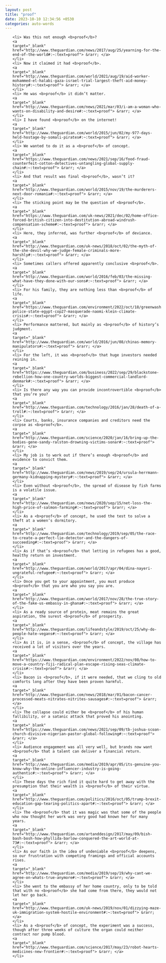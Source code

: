 ```yaml
---
layout: post
title: "proof"
date: 2023-10-10 12:34:56 +0530
categories: auto-words
---
```

<ol>

    <li> Was this not enough <b>proof</b>?
    <a 
    target="_blank" 
    href="http://www.theguardian.com/news/2017/aug/25/yearning-for-the-end-of-the-world#:~:text=proof"> &rarr; </a>
    </li>
    <li> Now it claimed it had <b>proof</b>.
    <a 
    target="_blank" 
    href="http://www.theguardian.com/world/2021/aug/19/aid-worker-mohammed-el-halabi-gaza-israel-trial-largest-theft-aid-money-history#:~:text=proof"> &rarr; </a>
    </li>
    <li> He was <b>proof</b> it didn’t matter.
    <a 
    target="_blank" 
    href="http://www.theguardian.com/news/2021/mar/03/i-am-a-woman-who-wants-on-disability-and-desire#:~:text=proof"> &rarr; </a>
    </li>
    <li> I have found <b>proof</b> on the internet!
    <a 
    target="_blank" 
    href="http://www.theguardian.com/world/2015/jun/02/my-977-days-held-hostage-by-somali-pirates#:~:text=proof"> &rarr; </a>
    </li>
    <li> We wanted to do it as a <b>proof</b> of concept.
    <a 
    target="_blank" 
    href="https://www.theguardian.com/news/2021/sep/16/food-fraud-counterfeit-cotton-detectives-untangling-global-supply-chain#:~:text=proof"> &rarr; </a>
    </li>
    <li> And that result was final <b>proof</b>, wasn’t it?
    <a 
    target="_blank" 
    href="http://www.theguardian.com/world/2015/nov/19/the-murderers-next-door-romania#:~:text=proof"> &rarr; </a>
    </li>
    <li> The sticking point may be the question of <b>proof</b>.
    <a 
    target="_blank" 
    href="https://www.theguardian.com/uk-news/2021/dec/02/home-office-forced-british-citizen-into-destitution-abroad-windrush-compensation-scheme#:~:text=proof"> &rarr; </a>
    </li>
    <li> Here, they inferred, was further <b>proof</b> of deviance.
    <a 
    target="_blank" 
    href="http://www.theguardian.com/uk-news/2018/oct/02/the-myth-of-the-she-devil-why-we-judge-female-criminals-more-harshly#:~:text=proof"> &rarr; </a>
    </li>
    <li> Sometimes callers offered apparently conclusive <b>proof</b>.
    <a 
    target="_blank" 
    href="http://www.theguardian.com/world/2016/feb/03/the-missing-what-have-they-done-with-our-sons#:~:text=proof"> &rarr; </a>
    </li>
    <li> For his family, they are nothing less than <b>proof</b> of life.
    <a 
    target="_blank" 
    href="https://www.theguardian.com/environment/2022/oct/18/greenwashing-police-state-egypt-cop27-masquerade-naomi-klein-climate-crisis#:~:text=proof"> &rarr; </a>
    </li>
    <li> Performance mattered, but mainly as <b>proof</b> of history’s judgment.
    <a 
    target="_blank" 
    href="http://www.theguardian.com/world/2016/jun/08/chinas-memory-manipulators#:~:text=proof"> &rarr; </a>
    </li>
    <li> For the left, it was <b>proof</b> that huge investors needed reining in.
    <a 
    target="_blank" 
    href="https://www.theguardian.com/business/2022/sep/29/blackstone-rebellion-how-one-country-worlds-biggest-commercial-landlord-denmark#:~:text=proof"> &rarr; </a>
    </li>
    <li> Is there any way you can provide incontrovertible <b>proof</b> that you’re you?
    <a 
    target="_blank" 
    href="http://www.theguardian.com/technology/2016/jan/28/death-of-a-troll#:~:text=proof"> &rarr; </a>
    </li>
    <li> Courts, banks, insurance companies and creditors need the corpse as <b>proof</b>.
    <a 
    target="_blank" 
    href="http://www.theguardian.com/science/2020/jan/16/bring-up-the-bodies-gene-sandy-ralston-drowning-victims-sonar#:~:text=proof"> &rarr; </a>
    </li>
    <li> My job is to work out if there’s enough <b>proof</b> and evidence to convict them.
    <a 
    target="_blank" 
    href="http://www.theguardian.com/news/2019/sep/24/ursula-herrmann-germany-kidnapping-mystery#:~:text=proof"> &rarr; </a>
    </li>
    <li> Even without <b>proof</b>, the spread of disease by fish farms is a volatile issue.
    <a 
    target="_blank" 
    href="http://www.theguardian.com/news/2020/sep/15/net-loss-the-high-price-of-salmon-farming#:~:text=proof"> &rarr; </a>
    </li>
    <li> As a <b>proof</b> of concept, he used the test to solve a theft at a women’s dormitory.
    <a 
    target="_blank" 
    href="http://www.theguardian.com/technology/2019/sep/05/the-race-to-create-a-perfect-lie-detector-and-the-dangers-of-succeeding#:~:text=proof"> &rarr; </a>
    </li>
    <li> As if that’s <b>proof</b> that letting in refugees has a good, healthy return on investment.
    <a 
    target="_blank" 
    href="http://www.theguardian.com/world/2017/apr/04/dina-nayeri-ungrateful-refugee#:~:text=proof"> &rarr; </a>
    </li>
    <li> Once you get to your appointment, you must produce <b>proof</b> that you are who you say you are.
    <a 
    target="_blank" 
    href="http://www.theguardian.com/world/2017/nov/28/the-true-story-of-the-fake-us-embassy-in-ghana#:~:text=proof"> &rarr; </a>
    </li>
    <li> As a ready source of protein, meat remains the great aspiration, the surest <b>proof</b> of prosperity.
    <a 
    target="_blank" 
    href="http://www.theguardian.com/lifeandstyle/2019/oct/25/why-do-people-hate-vegans#:~:text=proof"> &rarr; </a>
    </li>
    <li> As it is, in a sense, <b>proof</b> of concept, the village has received a lot of visitors over the years.
    <a 
    target="_blank" 
    href="https://www.theguardian.com/environment/2022/nov/08/how-to-move-a-country-fiji-radical-plan-escape-rising-seas-climate-crisis#:~:text=proof"> &rarr; </a>
    </li>
    <li> Bacon is <b>proof</b>, if it were needed, that we cling to old comforts long after they have been proven harmful.
    <a 
    target="_blank" 
    href="http://www.theguardian.com/news/2018/mar/01/bacon-cancer-processed-meats-nitrates-nitrites-sausages#:~:text=proof"> &rarr; </a>
    </li>
    <li> The collapse could either be <b>proof</b> of his human fallibility, or a satanic attack that proved his anointing.
    <a 
    target="_blank" 
    href="https://www.theguardian.com/news/2021/sep/09/tb-joshua-scoan-church-divisive-nigerian-pastor-global-following#:~:text=proof"> &rarr; </a>
    </li>
    <li> Audience engagement was all very well, but brands now want <b>proof</b> that a talent can deliver a financial return.
    <a 
    target="_blank" 
    href="http://www.theguardian.com/media/2019/apr/05/its-genuine-you-know-why-the-online-influencer-industry-is-going-authentic#:~:text=proof"> &rarr; </a>
    </li>
    <li> These days the rich find it quite hard to get away with the presumption that their wealth is <b>proof</b> of their virtue.
    <a 
    target="_blank" 
    href="http://www.theguardian.com/politics/2016/oct/05/trump-brexit-education-gap-tearing-politics-apart#:~:text=proof"> &rarr; </a>
    </li>
    <li> The <b>proof</b> that it was magic was that some of the people who now thought her work was very good had known her for many years.
    <a 
    target="_blank" 
    href="http://www.theguardian.com/artanddesign/2017/may/09/bish-bash-bosh-how-phyllida-barlow-conquered-the-art-world-at-73#:~:text=proof"> &rarr; </a>
    </li>
    <li> As our faith in the idea of undeniable <b>proof</b> deepens, so our frustration with competing framings and official accounts rises.
    <a 
    target="_blank" 
    href="http://www.theguardian.com/media/2019/sep/19/why-cant-we-agree-on-whats-true-anymore#:~:text=proof"> &rarr; </a>
    </li>
    <li> She went to the embassy of her home country, only to be told that with no <b>proof</b> she had come from there, they would not let her go back.
    <a 
    target="_blank" 
    href="http://www.theguardian.com/uk-news/2019/nov/01/dizzying-maze-uk-immigration-system-hostile-environment#:~:text=proof"> &rarr; </a>
    </li>
    <li> As a <b>proof</b> of concept, the experiment was a success, though after three weeks of culture the organ could neither contract nor pump blood.
    <a 
    target="_blank" 
    href="http://www.theguardian.com/science/2017/may/23/robot-hearts-medicines-new-frontier#:~:text=proof"> &rarr; </a>
    </li>